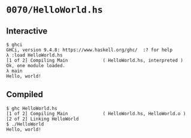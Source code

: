 # `0070/HelloWorld.hs`

## Interactive

```console
$ ghci
GHCi, version 9.4.8: https://www.haskell.org/ghc/  :? for help
λ :load HelloWorld.hs
[1 of 2] Compiling Main             ( HelloWorld.hs, interpreted )
Ok, one module loaded.
λ main
Hello, world!
```

## Compiled

```console
$ ghc HelloWorld.hs
[1 of 2] Compiling Main             ( HelloWorld.hs, HelloWorld.o )
[2 of 2] Linking HelloWorld
$ ./HelloWorld
Hello, world!
```
